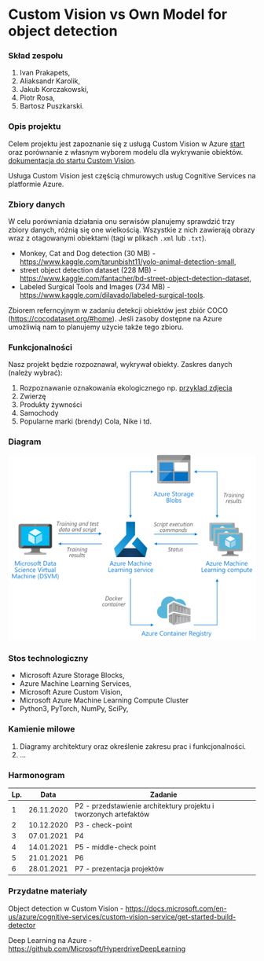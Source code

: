 # Custom Vision vs Own Model for object detection

### Skład zespołu
1. Ivan Prakapets,
2. Aliaksandr Karolik,
3. Jakub Korczakowski,
4. Piotr Rosa,
5. Bartosz Puszkarski.

### Opis projektu
Celem projektu jest zapoznanie się z usługą Custom Vision w Azure [start](https://azure.microsoft.com/en-us/services/cognitive-services/custom-vision-service/) oraz porównanie z własnym wyborem modelu dla wykrywanie obiektów. [dokumentacja do startu Custom Vision](https://docs.microsoft.com/en-us/azure/cognitive-services/custom-vision-service/getting-started-build-a-classifier).

Usługa Custom Vision jest częścią chmurowych usług Cognitive Services na platformie Azure.

### Zbiory danych

W celu porówniania działania onu serwisów planujemy sprawdzić trzy zbiory danych, różnią się one wielkością. Wszystkie z nich zawierają obrazy wraz z otagowanymi obiektami (tagi w plikach `.xml` lub `.txt`).

- Monkey, Cat and Dog detection (30 MB) - https://www.kaggle.com/tarunbisht11/yolo-animal-detection-small,
- street object detection dataset (228 MB) - https://www.kaggle.com/fantacher/bd-street-object-detection-dataset,
- Labeled Surgical Tools and Images (734 MB) - https://www.kaggle.com/dilavado/labeled-surgical-tools.

Zbiorem referncyjnym w zadaniu detekcji obiektów jest zbiór COCO (https://cocodataset.org/#home). Jeśli zasoby dostępne na Azure umożliwią nam to planujemy użycie także tego zbioru.

### Funkcjonalności
Nasz projekt będzie rozpoznawał, wykrywał obiekty.
Zaskres danych (należy wybrać):
  1. Rozpoznawanie oznakowania ekologicznego np. [przyklad zdjecia](https://www.spg-pack.com/blog/wp-content/uploads/2019/10/semitipo-1024x506-1024x506.jpg)
  2. Zwierzę
  3. Produkty żywności
  4. Samochody
  5. Popularne marki (brendy) Cola, Nike i td.
  
### Diagram
![alt text](wykres.png "Design")


### Stos technologiczny
- Microsoft Azure Storage Blocks,
- Azure Machine Learning Services,
- Microsoft Azure Custom Vision,
- Microsoft Azure Machine Learning Compute Cluster
- Python3, PyTorch, NumPy, SciPy,


### Kamienie milowe
1. Diagramy architektury oraz określenie zakresu prac i funkcjonalności.
2. ...

### Harmonogram

| Lp. | Data | Zadanie | 
| -------- | ------------- | ------------------------------------------------- |
| 1        | 26.11.2020          | P2 - przedstawienie architektury projektu i tworzonych artefaktów                                |
| 2    | 10.12.2020 | P3 - check-point|                                                              |
| 3   | 07.01.2021 | P4 |
| 4   | 14.01.2021 | P5 - middle-check point |
| 5   | 21.01.2021 | P6 |
| 6   | 28.01.2021 | P7 - prezentacja projektów                                   |                                                              |




### Przydatne materiały

Object detection w Custom Vision - https://docs.microsoft.com/en-us/azure/cognitive-services/custom-vision-service/get-started-build-detector

Deep Learning na Azure - https://github.com/Microsoft/HyperdriveDeepLearning